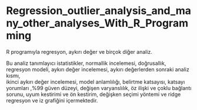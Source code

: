 # Regression_outlier_analysis_and_many_other_analyses_With_R_Programming
 R programıyla regresyon, aykırı değer ve birçok diğer analiz.
 
Bu analiz tanımlayıcı istatistikler, 
normallik incelemesi, 
doğrusallık, 
regresyon modeli, 
aykırı değer incelemesi, 
aykırı değerlerden sonraki analiz kısmı,  
ikinci aykırı değer incelemesi, 
model anlamlılığı, belirtme katsayısı, katsayı yorumları ,%99 güven düzeyi, 
değişen varyanslılık, 
öz ilişki ve çoklu bağlantı sorunu, 
uyum kestirimi ve ön kestirim, 
değişken seçimi yöntemi ve 
ridge regresyon ve iz grafiğini içermektedir.
